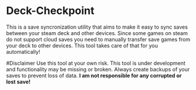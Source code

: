 # Deck-Checkpoint
This is a save syncronization utility that aims to make it easy to sync saves between your steam deck and other devices.
Since some games on steam do not support cloud saves you need to manually transfer save games from
your deck to other devices. This tool takes care of that for you automatically!

#Disclaimer
Use this tool at your own risk. This tool is under development and functionality may be missing or broken.
Always create backups of your saves to prevent loss of data.
**I am not responsible for any corrupted or lost save!**
